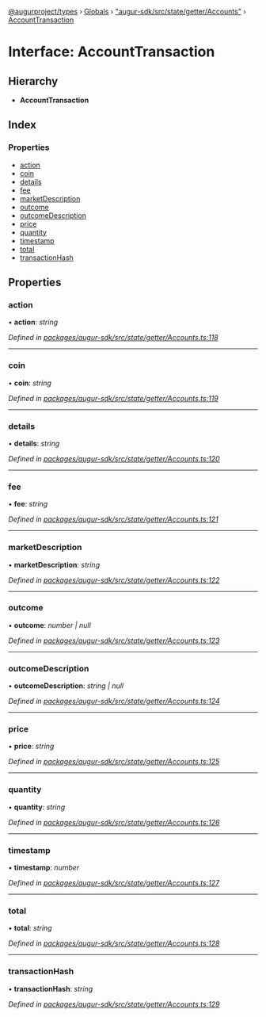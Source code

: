 [@augurproject/types](../README.md) › [Globals](../globals.md) › ["augur-sdk/src/state/getter/Accounts"](../modules/_augur_sdk_src_state_getter_accounts_.md) › [AccountTransaction](_augur_sdk_src_state_getter_accounts_.accounttransaction.md)

# Interface: AccountTransaction

## Hierarchy

* **AccountTransaction**

## Index

### Properties

* [action](_augur_sdk_src_state_getter_accounts_.accounttransaction.md#action)
* [coin](_augur_sdk_src_state_getter_accounts_.accounttransaction.md#coin)
* [details](_augur_sdk_src_state_getter_accounts_.accounttransaction.md#details)
* [fee](_augur_sdk_src_state_getter_accounts_.accounttransaction.md#fee)
* [marketDescription](_augur_sdk_src_state_getter_accounts_.accounttransaction.md#marketdescription)
* [outcome](_augur_sdk_src_state_getter_accounts_.accounttransaction.md#outcome)
* [outcomeDescription](_augur_sdk_src_state_getter_accounts_.accounttransaction.md#outcomedescription)
* [price](_augur_sdk_src_state_getter_accounts_.accounttransaction.md#price)
* [quantity](_augur_sdk_src_state_getter_accounts_.accounttransaction.md#quantity)
* [timestamp](_augur_sdk_src_state_getter_accounts_.accounttransaction.md#timestamp)
* [total](_augur_sdk_src_state_getter_accounts_.accounttransaction.md#total)
* [transactionHash](_augur_sdk_src_state_getter_accounts_.accounttransaction.md#transactionhash)

## Properties

###  action

• **action**: *string*

*Defined in [packages/augur-sdk/src/state/getter/Accounts.ts:118](https://github.com/AugurProject/augur/blob/69c4be52bf/packages/augur-sdk/src/state/getter/Accounts.ts#L118)*

___

###  coin

• **coin**: *string*

*Defined in [packages/augur-sdk/src/state/getter/Accounts.ts:119](https://github.com/AugurProject/augur/blob/69c4be52bf/packages/augur-sdk/src/state/getter/Accounts.ts#L119)*

___

###  details

• **details**: *string*

*Defined in [packages/augur-sdk/src/state/getter/Accounts.ts:120](https://github.com/AugurProject/augur/blob/69c4be52bf/packages/augur-sdk/src/state/getter/Accounts.ts#L120)*

___

###  fee

• **fee**: *string*

*Defined in [packages/augur-sdk/src/state/getter/Accounts.ts:121](https://github.com/AugurProject/augur/blob/69c4be52bf/packages/augur-sdk/src/state/getter/Accounts.ts#L121)*

___

###  marketDescription

• **marketDescription**: *string*

*Defined in [packages/augur-sdk/src/state/getter/Accounts.ts:122](https://github.com/AugurProject/augur/blob/69c4be52bf/packages/augur-sdk/src/state/getter/Accounts.ts#L122)*

___

###  outcome

• **outcome**: *number | null*

*Defined in [packages/augur-sdk/src/state/getter/Accounts.ts:123](https://github.com/AugurProject/augur/blob/69c4be52bf/packages/augur-sdk/src/state/getter/Accounts.ts#L123)*

___

###  outcomeDescription

• **outcomeDescription**: *string | null*

*Defined in [packages/augur-sdk/src/state/getter/Accounts.ts:124](https://github.com/AugurProject/augur/blob/69c4be52bf/packages/augur-sdk/src/state/getter/Accounts.ts#L124)*

___

###  price

• **price**: *string*

*Defined in [packages/augur-sdk/src/state/getter/Accounts.ts:125](https://github.com/AugurProject/augur/blob/69c4be52bf/packages/augur-sdk/src/state/getter/Accounts.ts#L125)*

___

###  quantity

• **quantity**: *string*

*Defined in [packages/augur-sdk/src/state/getter/Accounts.ts:126](https://github.com/AugurProject/augur/blob/69c4be52bf/packages/augur-sdk/src/state/getter/Accounts.ts#L126)*

___

###  timestamp

• **timestamp**: *number*

*Defined in [packages/augur-sdk/src/state/getter/Accounts.ts:127](https://github.com/AugurProject/augur/blob/69c4be52bf/packages/augur-sdk/src/state/getter/Accounts.ts#L127)*

___

###  total

• **total**: *string*

*Defined in [packages/augur-sdk/src/state/getter/Accounts.ts:128](https://github.com/AugurProject/augur/blob/69c4be52bf/packages/augur-sdk/src/state/getter/Accounts.ts#L128)*

___

###  transactionHash

• **transactionHash**: *string*

*Defined in [packages/augur-sdk/src/state/getter/Accounts.ts:129](https://github.com/AugurProject/augur/blob/69c4be52bf/packages/augur-sdk/src/state/getter/Accounts.ts#L129)*
